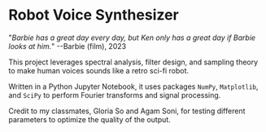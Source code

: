 # Robot Voice Synthesizer

"*Barbie has a great day every day, but Ken only has a great day if Barbie looks at him.*" --Barbie (film), 2023

This project leverages spectral analysis, filter design, and sampling theory to make human voices sounds like a retro sci-fi robot.

Written in a Python Jupyter Notebook, it uses packages `NumPy`, `Matplotlib`, and `SciPy` to perform Fourier transforms and signal processing.

Credit to my classmates, Gloria So and Agam Soni, for testing different parameters to optimize the quality of the output.